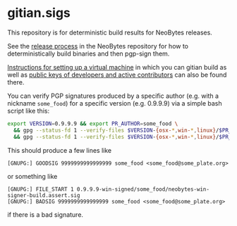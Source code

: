 # gitian.sigs
This repository is for deterministic build results for NeoBytes releases.

See the [release process](https://github.com/neobytes-project/neobytes/blob/master/doc/release-process.md)
in the NeoBytes repository for how to
deterministically build binaries and then pgp-sign them.

[Instructions for setting up a virtual machine](https://github.com/neobytes-project/neobytes/blob/master/doc/gitian-building.md) in which you can
gitian build as well as [public keys of developers and active contributors](https://github.com/neobytes-project/neobytes/tree/master/contrib/gitian-keys) can also be found there.

You can verify PGP signatures produced by a specific author (e.g. with a nickname `some_food`)
for a specific version (e.g. 0.9.9.9) via a simple bash script like this:
``` bash
export VERSION=0.9.9.9 && export PR_AUTHOR=some_food \
  && gpg --status-fd 1 --verify-files $VERSION-{osx-*,win-*,linux}/$PR_AUTHOR/*.sig 2>/dev/null | grep -e GOODSIG \
  && gpg --status-fd 1 --verify-files $VERSION-{osx-*,win-*,linux}/$PR_AUTHOR/*.sig 2>/dev/null | grep -e BADSIG -B4 | grep -e BADSIG -e FILE_START
```

This should produce a few lines like
```
[GNUPG:] GOODSIG 9999999999999999 some_food <some_food@some_plate.org>
```
or something like
```
[GNUPG:] FILE_START 1 0.9.9.9-win-signed/some_food/neobytes-win-signer-build.assert.sig
[GNUPG:] BADSIG 9999999999999999 some_food <some_food@some_plate.org>
```
if there is a bad signature.
